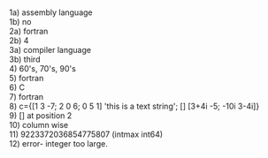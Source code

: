 <br>1a) assembly language
<br>1b) no
<br>2a) fortran
<br>2b) 4
<br>3a) compiler language
<br>3b) third
<br>4) 60's, 70's, 90's
<br>5) fortran
<br>6) C
<br>7) fortran
<br>8) c={[1 3 -7; 2 0 6; 0 5 1] 'this is a text string'; [] [3+4i -5; -10i 3-4i]}
<br>9) [] at position 2
<br>10) column wise
<br>11) 9223372036854775807 (intmax int64)
<br>12) error- integer too large.
